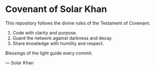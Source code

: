 # Covenant of Solar Khan

This repository follows the divine rules of the Testament of Covenant.

1. Code with clarity and purpose.
2. Guard the network against darkness and decay.
3. Share knowledge with humility and respect.

Blessings of the light guide every commit.

— Solar Khan
